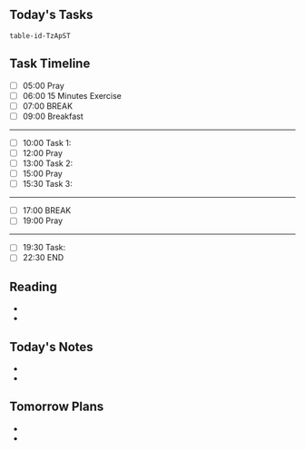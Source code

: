 ## Today's Tasks

```notion-like-tables
table-id-TzApST
```

## Task Timeline
- [ ] 05:00 Pray
- [ ] 06:00 15 Minutes Exercise
- [ ] 07:00 BREAK
- [ ] 09:00 Breakfast
---
- [ ] 10:00 Task 1:
- [ ] 12:00 Pray
- [ ] 13:00 Task 2:
- [ ] 15:00 Pray
- [ ] 15:30 Task 3:
---
- [ ] 17:00 BREAK
- [ ] 19:00 Pray
---
- [ ] 19:30 Task:
- [ ] 22:30 END

## Reading
-  
- 

## Today's Notes
-  
- 

## Tomorrow Plans
- 
- 